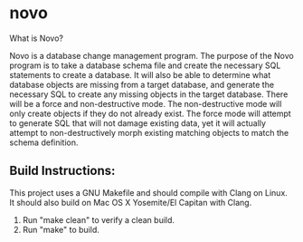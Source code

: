 # novo

What is Novo?

Novo is a database change management program. The purpose of the Novo program is to take a database schema file and create the necessary SQL statements to create a database. It will also be able to determine what database objects are missing from a target database, and generate the necessary SQL to create any missing objects in the target database. There will be a force and non-destructive mode. The non-destructive mode will only create objects if they do not already exist. The force mode will attempt to generate SQL that will not damage existing data, yet it will actually attempt to non-destructively morph existing matching objects to match the schema definition.

## Build Instructions:

This project uses a GNU Makefile and should compile with Clang on Linux. It should also build on Mac OS X Yosemite/El Capitan with Clang.

1. Run "make clean" to verify a clean build.
1. Run "make" to build.
